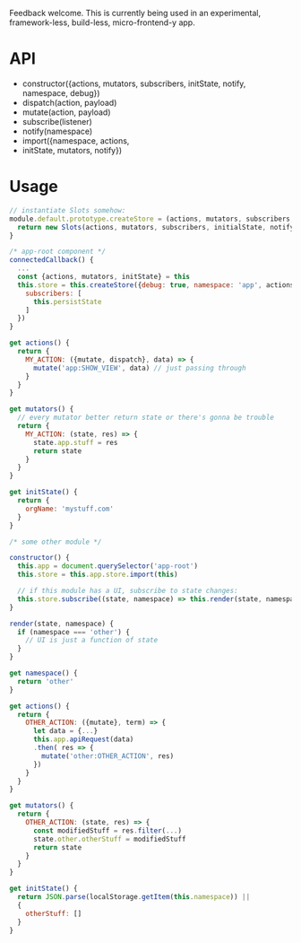 Feedback welcome.  This is currently being used in an experimental, framework-less, build-less, micro-frontend-y app.


# API

- constructor({actions, mutators, subscribers, initState, notify, namespace, debug})
- dispatch(action, payload)
- mutate(action, payload)
- subscribe(listener)
- notify(namespace)
- import({namespace, actions,
- initState, mutators, notify})


# Usage

```javascript
// instantiate Slots somehow:
module.default.prototype.createStore = (actions, mutators, subscribers, initialState = {}, notify, namespace, debug) => {
  return new Slots(actions, mutators, subscribers, initialState, notify, namespace, debug)
}
```

```javascript
/* app-root component */
connectedCallback() {
  ...
  const {actions, mutators, initState} = this
  this.store = this.createStore({debug: true, namespace: 'app', actions, mutators, initState,
    subscribers: [
      this.persistState
    ]
  })  
}

get actions() {
  return {
    MY_ACTION: ({mutate, dispatch}, data) => {
      mutate('app:SHOW_VIEW', data) // just passing through
    }
  }
}

get mutators() {
  // every mutator better return state or there's gonna be trouble
  return {
    MY_ACTION: (state, res) => {
      state.app.stuff = res
      return state
    }
  }
}

get initState() {
  return {
    orgName: 'mystuff.com'
  }
}
```



```javascript
/* some other module */

constructor() {
  this.app = document.querySelector('app-root')
  this.store = this.app.store.import(this)

  // if this module has a UI, subscribe to state changes:
  this.store.subscribe((state, namespace) => this.render(state, namespace))
}

render(state, namespace) {
  if (namespace === 'other') {
    // UI is just a function of state
  }
}

get namespace() {
  return 'other'
}

get actions() {
  return {
    OTHER_ACTION: ({mutate}, term) => {
      let data = {...}
      this.app.apiRequest(data)
      .then( res => {
        mutate('other:OTHER_ACTION', res)
      })
    }
  }
}

get mutators() {
  return {
    OTHER_ACTION: (state, res) => {
      const modifiedStuff = res.filter(...)
      state.other.otherStuff = modifiedStuff
      return state
    }
  }
}

get initState() {
  return JSON.parse(localStorage.getItem(this.namespace)) ||
  {
    otherStuff: []
  }
}
```